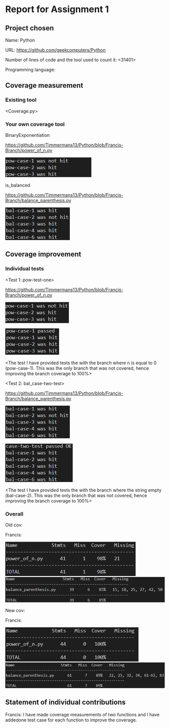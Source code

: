 # Report for Assignment 1

## Project chosen

Name: Python

URL: <https://github.com/geekcomputers/Python>

Number of lines of code and the tool used to count it: <31401>

Programming language: <Python>

## Coverage measurement

### Existing tool

<Coverage.py>


### Your own coverage tool

<The following is supposed to be repeated for each group member>

<Francis>

BinaryExponentiation

<https://github.com/Timmermans13/Python/blob/Francis-Branch/power_of_n.py>

![](https://github.com/Timmermans13/Python/blob/master/pow-cov-old-instr.png)

is_balanced

<https://github.com/Timmermans13/Python/blob/Francis-Branch/balance_parenthesis.py>

![](https://github.com/Timmermans13/Python/blob/Francis-Branch/.images/balance_parenthesis_old_cov_inst.png)

## Coverage improvement

### Individual tests

<The following is supposed to be repeated for each group member>

<Francis >

<Test 1: pow-test-one>

<https://github.com/Timmermans13/Python/blob/Francis-Branch/power_of_n.py>

![](https://github.com/Timmermans13/Python/blob/Francis-Branch/.images/pow-cov-instr-old.png)

![](https://github.com/Timmermans13/Python/blob/Francis-Branch/.images/pow-cov-instr-new.png)

<The test I have provided tests the with the branch where n is equal to 0 (pow-case-1). This was the only branch that was not covered, hence improving the branch coverage to 100%>

<Test 2: bal_case-two-test>

<https://github.com/Timmermans13/Python/blob/Francis-Branch/balance_parenthesis.py>

![](https://github.com/Timmermans13/Python/blob/Francis-Branch/.images/balance_parenthesis_old_cov_inst.png)

![](https://github.com/Timmermans13/Python/blob/Francis-Branch/.images/balance_parenthesis_new_cov_inst.png)

<The test I have provided tests the with the branch where the string empty (bal-case-2). This was the only branch that was not covered, hence improving the branch coverage to 100%>

### Overall
Old cov:

Francis:

![](https://github.com/Timmermans13/Python/blob/Francis-Branch/.images/pow-cov-res-old.png)
![](https://github.com/Timmermans13/Python/blob/Francis-Branch/.images/balance_parenthesis_old_cov_res.png)

New cov:

Francis:

![](https://github.com/Timmermans13/Python/blob/Francis-Branch/.images/pow-cov-res-new.png)
![](https://github.com/Timmermans13/Python/blob/Francis-Branch/.images/balance_parenthesis_new_cov_res.png)

<Provide a screenshot of the new coverage results by running the existing tool using all test modifications made by the group>

## Statement of individual contributions

Francis: I have made coverage measurements of two functions and 
I have addedone test case for each function to improve the coverage.
